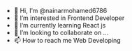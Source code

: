 - 👋 Hi, I’m @nainarmohamed6786
- 👀 I’m interested in Frontend Developer
- 🌱 I’m currently learning React js
- 💞️ I’m looking to collaborate on ...
- 📫 How to reach me Web Developing

<!---
nainarmohamed6786/nainarmohamed6786 is a ✨ special ✨ repository because its `README.md` (this file) appears on your GitHub profile.
You can click the Preview link to take a look at your changes.
--->
